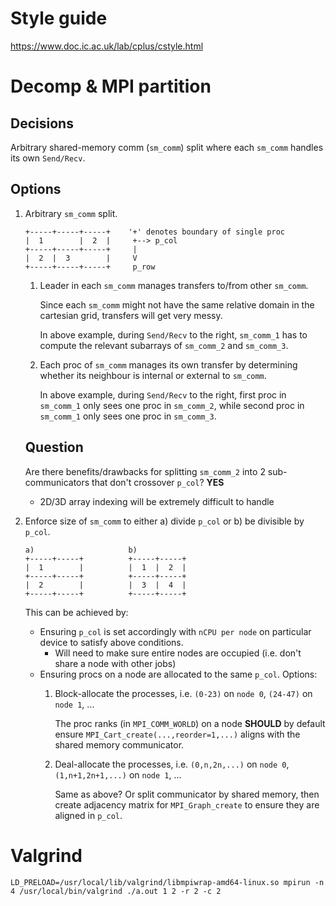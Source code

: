 
# Style guide
https://www.doc.ic.ac.uk/lab/cplus/cstyle.html

# Decomp & MPI partition

## Decisions

Arbitrary shared-memory comm (`sm_comm`) split where each `sm_comm` handles its own `Send/Recv`.

## Options

1. Arbitrary `sm_comm` split.

    ```
    +-----+-----+-----+    '+' denotes boundary of single proc
    |  1        |  2  |     +--> p_col
    +-----+-----+-----+     |
    |  2  |  3        |     V
    +-----+-----+-----+     p_row
    ```

    1. Leader in each `sm_comm` manages transfers to/from other `sm_comm`.

        Since each `sm_comm` might not have the same relative domain in the cartesian grid, transfers will get very messy.

        In above example, during `Send/Recv` to the right, `sm_comm_1` has to compute the relevant subarrays of `sm_comm_2` and `sm_comm_3`.

    2. Each proc of `sm_comm` manages its own transfer by determining whether its neighbour is internal or external to `sm_comm`.

        In above example, during `Send/Recv` to the right, first proc in `sm_comm_1` only sees one proc in `sm_comm_2`, while second proc in `sm_comm_1` only sees one proc in `sm_comm_3`.

    ## Question
    Are there benefits/drawbacks for splitting `sm_comm_2` into 2 sub-communicators that don't crossover `p_col`? **YES**

    - 2D/3D array indexing will be extremely difficult to handle


2. Enforce size of `sm_comm` to either a) divide `p_col` or b) be divisible by `p_col`.
    ```
    a)                     b)
    +-----+-----+          +-----+-----+
    |  1        |          |  1  |  2  |
    +-----+-----+          +-----+-----+
    |  2        |          |  3  |  4  |
    +-----+-----+          +-----+-----+
    ```
    This can be achieved by:
    - Ensuring `p_col` is set accordingly with `nCPU per node` on particular device to satisfy above conditions.
        - Will need to make sure entire nodes are occupied (i.e. don't share a node with other jobs)
    - Ensuring procs on a node are allocated to the same `p_col`. Options:
        1. Block-allocate the processes, i.e. `(0-23)` on `node 0`, `(24-47)` on `node 1`, ...

            The proc ranks (in `MPI_COMM_WORLD`) on a node **SHOULD** by default ensure `MPI_Cart_create(...,reorder=1,...)` aligns with the shared memory communicator.

        2. Deal-allocate the processes, i.e. `(0,n,2n,...)` on `node 0`, `(1,n+1,2n+1,...)` on `node 1`, ...

            Same as above? Or split communicator by shared memory, then create adjacency matrix for `MPI_Graph_create` to ensure they are aligned in `p_col`.

# Valgrind

```
LD_PRELOAD=/usr/local/lib/valgrind/libmpiwrap-amd64-linux.so mpirun -n 4 /usr/local/bin/valgrind ./a.out 1 2 -r 2 -c 2
```